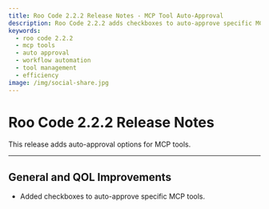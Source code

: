 ```yaml
---
title: Roo Code 2.2.2 Release Notes - MCP Tool Auto-Approval
description: Roo Code 2.2.2 adds checkboxes to auto-approve specific MCP tools, streamlining workflows and reducing manual approval interruptions.
keywords:
  - roo code 2.2.2
  - mcp tools
  - auto approval
  - workflow automation
  - tool management
  - efficiency
image: /img/social-share.jpg
---
```


# Roo Code 2.2.2 Release Notes

This release adds auto-approval options for MCP tools.

---

## General and QOL Improvements

*   Added checkboxes to auto-approve specific MCP tools.